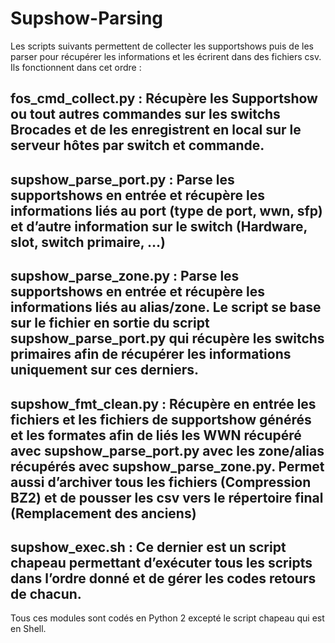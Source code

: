# Supshow-Parsing

Les scripts suivants permettent de collecter les supportshows puis de les parser pour récupérer les informations et les écrirent dans des fichiers csv. Ils fonctionnent dans cet ordre :

## fos_cmd_collect.py : Récupère les Supportshow ou tout autres commandes sur les switchs Brocades et de les enregistrent en local sur le serveur hôtes par switch et commande.

## supshow_parse_port.py : Parse les supportshows en entrée et récupère les informations liés au port (type de port, wwn, sfp) et d’autre information sur le switch (Hardware, slot, switch primaire, …)

## supshow_parse_zone.py : Parse les supportshows en entrée et récupère les informations liés au alias/zone. Le script se base sur le fichier en sortie du script supshow_parse_port.py qui récupère les switchs primaires afin de récupérer les informations uniquement sur ces derniers.

## supshow_fmt_clean.py : Récupère en entrée les fichiers et les fichiers de supportshow générés et les formates afin de liés les WWN récupéré avec supshow_parse_port.py avec les zone/alias récupérés avec supshow_parse_zone.py. Permet aussi d’archiver tous les fichiers (Compression BZ2) et de pousser les csv vers le répertoire final (Remplacement des anciens)

## supshow_exec.sh : Ce dernier est un script chapeau permettant d’exécuter tous les scripts dans l’ordre donné et de gérer les codes retours de chacun.

Tous ces modules sont codés en Python 2 excepté le script chapeau qui est en Shell.
